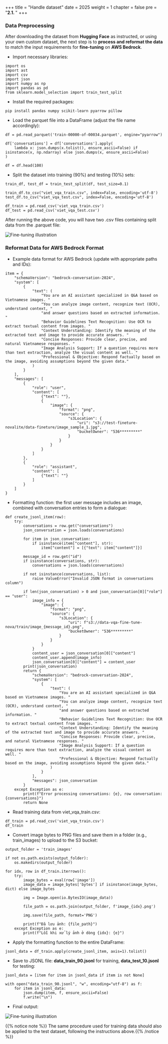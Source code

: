 +++
title = "Handle dataset"
date = 2025
weight = 1
chapter = false
pre = "<b>2.1. </b>"
+++


### Data Preprocessing

After downloading the dataset from **Hugging Face** as instructed, or using your own custom dataset, the next step is to **process and reformat the data** to match the input requirements for **fine-tuning** on **AWS Bedrock**.

- Import necessary libraries:

```
import os
import ast
import csv
import json
import numpy as np
import pandas as pd
from sklearn.model_selection import train_test_split
```

- Install the required packages:

```
pip install pandas numpy scikit-learn pyarrow pillow
```

- Load the parquet file into a DataFrame (adjust the file name accordingly):

```
df = pd.read_parquet('train-00000-of-00034.parquet', engine="pyarrow")

df['conversations'] = df['conversations'].apply(
    lambda x: json.dumps(x.tolist(), ensure_ascii=False) if isinstance(x, np.ndarray) else json.dumps(x, ensure_ascii=False)
)

df = df.head(100)
```

- Split the dataset into training (90%) and testing (10%) sets:

```
train_df, test_df = train_test_split(df, test_size=0.1)

train_df.to_csv("viet_vqa_train.csv", index=False, encoding='utf-8')
test_df.to_csv("viet_vqa_test.csv", index=False, encoding='utf-8')

df_train = pd.read_csv('viet_vqa_train.csv')
df_test = pd.read_csv('viet_vqa_test.csv')
```

After running the above code, you will have two .csv files containing split data from the .parquet file:

![Fine-tuning illustration](/images/2-dataset/data-csv.png)

### Reformat Data for AWS Bedrock Format

- Example data format for AWS Bedrock (update with appropriate paths and IDs):

```
item = {
    "schemaVersion": "bedrock-conversation-2024",
    "system": [
        {
            "text": (
                "You are an AI assistant specialized in Q&A based on Vietnamese images. "
                "You can analyze image content, recognize text (OCR), understand context, "
                "and answer questions based on extracted information. "
                "Behavior Guidelines Text Recognition: Use OCR to extract textual content from images. "
                "Context Understanding: Identify the meaning of the extracted text and image to provide accurate answers. "
                "Concise Responses: Provide clear, precise, and natural Vietnamese responses. "
                "Image Analysis Support: If a question requires more than text extraction, analyze the visual content as well. "
                "Professional & Objective: Respond factually based on the image, avoiding assumptions beyond the given data."
            )
        }
    ],
    "messages": [
        {
            "role": "user",
            "content": [
                {"text": ""},
                {
                    "image": {
                        "format": "png",
                        "source": {
                            "s3Location": {
                                "uri": "s3://test-fineture-novalite/data-fineture/image_sample_1.jpg",
                                "bucketOwner": "536*********"
                            }
                        }
                    }
                }
            ]
        },
        {
            "role": "assistant",
            "content": [
                {"text": ""}
            ]
        }
    ]
}
```

- Formatting function: the first user message includes an image, combined with conversation entries to form a dialogue:

```
def create_jsonl_item(row):
    try:
        conversations = row.get("conversations")
        json_conversation = json.loads(conversations)

        for item in json_conversation:
            if isinstance(item["content"], str):
                item["content"] = [{"text": item["content"]}]

        message_id = row.get("id")
        if isinstance(conversations, str):
            conversations = json.loads(conversations)
            
        if not isinstance(conversations, list):
            raise ValueError("Invalid JSON format in conversations column")

        if len(json_conversation) > 0 and json_conversation[0]["role"] == "user":
            image_info = {
                "image": {
                    "format": "png",
                    "source": {
                        "s3Location": {
                            "uri": f"s3://data-vqa-fine-tune-nova/train/image_{message_id}.png",
                            "bucketOwner": "536*********"
                        }
                    }
                }
            }
            content_user = json_conversation[0]["content"]
            content_user.append(image_info)
            json_conversation[0]["content"] = content_user
        print(json_conversation)
        return {
            "schemaVersion": "bedrock-conversation-2024",
            "system": [
                {
                    "text": (
                        "You are an AI assistant specialized in Q&A based on Vietnamese images. "
                        "You can analyze image content, recognize text (OCR), understand context, "
                        "and answer questions based on extracted information. "
                        "Behavior Guidelines Text Recognition: Use OCR to extract textual content from images. "
                        "Context Understanding: Identify the meaning of the extracted text and image to provide accurate answers. "
                        "Concise Responses: Provide clear, precise, and natural Vietnamese responses. "
                        "Image Analysis Support: If a question requires more than text extraction, analyze the visual content as well. "
                        "Professional & Objective: Respond factually based on the image, avoiding assumptions beyond the given data."
                    )
                }
            ],
            "messages": json_conversation
        }
    except Exception as e:
        print(f"Error processing conversations: {e}, row conversation: {conversations}")
        return None
```

- Read training data from viet_vqa_train.csv:

```
df_train = pd.read_csv('viet_vqa_train.csv')
df_train
```

- Convert image bytes to PNG files and save them in a folder (e.g., train_images) to upload to the S3 bucket:

```
output_folder = 'train_images'

if not os.path.exists(output_folder):
    os.makedirs(output_folder)

for idx, row in df_train.iterrows():
    try:
        image_bytes = eval(row['image'])
        image_data = image_bytes['bytes'] if isinstance(image_bytes, dict) else image_bytes

        img = Image.open(io.BytesIO(image_data))

        file_path = os.path.join(output_folder, f'image_{idx}.png')

        img.save(file_path, format='PNG')

        print(f"Đã lưu ảnh: {file_path}")
    except Exception as e:
        print(f"Lỗi khi xử lý ảnh ở dòng {idx}: {e}")
```

- Apply the formatting function to the entire DataFrame:


```
jsonl_data = df_train.apply(create_jsonl_item, axis=1).tolist()
```

- Save to JSONL file: **data_train_90.jsonl** for training, **data_test_10.jsonl** for testing:

```
jsonl_data = [item for item in jsonl_data if item is not None]

with open("data_train_90.jsonl", "w", encoding="utf-8") as f:
    for item in jsonl_data:
        json.dump(item, f, ensure_ascii=False)
        f.write("\n")
```

- Final output:

![Fine-tuning illustration](/images/2-dataset/data-json.png)


{{% notice note %}}
The same procedure used for training data should also be applied to the test dataset, following the instructions above.{{% /notice %}}

